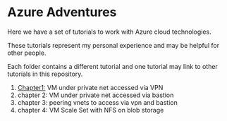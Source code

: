 # Azure Adventures


Here we have a set of tutorials to work with Azure cloud technologies.

These tutorials represent my personal experience and may be helpful for other
people.

Each folder contains a different tutorial and one tutorial may link to other
tutorials in this repository.


1. [Chapter1:](https://github.com/marconetto/azadventures/tree/main/chapter1/) VM under private net accessed via VPN
2. chapter 2: VM under private net accessed via bastion
3. chapter 3: peering vnets to access via vpn and bastion
4. chapter 4: VM Scale Set with NFS on blob storage
